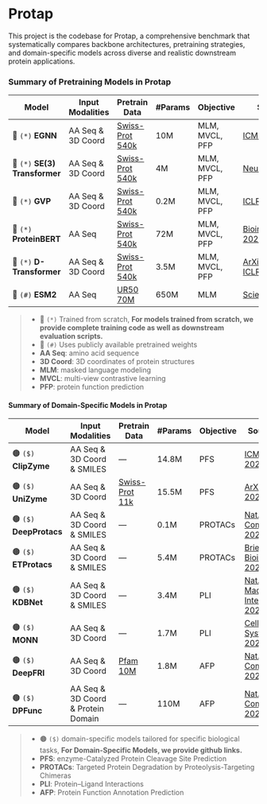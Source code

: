 # Protap
This project is the codebase for Protap, a comprehensive benchmark that systematically compares backbone architectures, pretraining strategies, and domain-specific models across diverse and realistic downstream protein applications.


### Summary of Pretraining Models in Protap
<small>

| **Model** | **Input Modalities** | **Pretrain Data** | **#Params** | **Objective** | **Source** |
|----------|----------------------|-------------------|-------------|---------------|------------|
| 🔴 `(*)` **EGNN** | AA Seq & 3D Coord | [Swiss-Prot 540k](https://www.uniprot.org/uniprotkb?query=reviewed:true) | 10M | MLM, MVCL, PFP | [ICML, 2021](https://proceedings.mlr.press/v139/satorras21a.html) |
| 🔴 `(*)` **SE(3) Transformer** | AA Seq & 3D Coord | [Swiss-Prot 540k](https://www.uniprot.org/uniprotkb?query=reviewed:true) | 4M | MLM, MVCL, PFP | [NeurIPS, 2020](https://proceedings.neurips.cc/paper/2020/hash/15231a7ce4ba789d13b722cc5c955834-Abstract.html) |
| 🔴 `(*)` **GVP** | AA Seq & 3D Coord | [Swiss-Prot 540k](https://www.uniprot.org/uniprotkb?query=reviewed:true) | 0.2M | MLM, MVCL, PFP | [ICLR, 2021](https://openreview.net/forum?id=1YLJDvSx6J4) |
| 🔴 `(*)` **ProteinBERT** | AA Seq | [Swiss-Prot 540k](https://www.uniprot.org/uniprotkb?query=reviewed:true) | 72M | MLM, MVCL, PFP | [Bioinformatics, 2022](https://academic.oup.com/bioinformatics/article/38/8/2102/6502274) |
| 🔴 `(*)` **D-Transformer** | AA Seq & 3D Coord | [Swiss-Prot 540k](https://www.uniprot.org/uniprotkb?query=reviewed:true) | 3.5M | MLM, MVCL, PFP | [ArXiv, 2025](https://arxiv.org/abs/2502.06914), [ICLR, 2023](https://openreview.net/forum?id=vZTp1oPV3PC) |
| 🔵 `(#)` **ESM2** | AA Seq | [UR50 70M](https://www.uniprot.org/help/uniref) | 650M | MLM | [Science, 2023](https://www.science.org/doi/10.1126/science.ade2574) |

</small>

> - 🔴 `(*)` Trained from scratch, **For models trained from scratch, we provide complete training code as well as downstream evaluation scripts.**
> - 🔵 `(#)` Uses publicly available pretrained weights  
> - **AA Seq**: amino acid sequence  
> - **3D Coord**: 3D coordinates of protein structures  
> - **MLM**: masked language modeling  
> - **MVCL**: multi-view contrastive learning  
> - **PFP**: protein function prediction

#### Summary of Domain-Specific Models in Protap

<small>

| **Model** | **Input Modalities** | **Pretrain Data** | **#Params** | **Objective** | **Source** |
|----------|----------------------|-------------------|-------------|---------------|------------|
| 🟤 `($)` **ClipZyme** | AA Seq & 3D Coord & SMILES | — | 14.8M | PFS | [ICML, 2024](https://openreview.net/forum?id=0mYAK6Yhhm) |
| 🟤 `($)` **UniZyme** | AA Seq & 3D Coord | [Swiss-Prot 11k](https://www.uniprot.org/uniprotkb?query=reviewed:true) | 15.5M | PFS | [ArXiv, 2025](https://arxiv.org/abs/2502.06914) |
| 🟤 `($)` **DeepProtacs** | AA Seq & 3D Coord & SMILES | — | 0.1M | PROTACs | [Nat. Comm., 2022](https://www.nature.com/articles/s41467-022-34807-3) |
| 🟤 `($)` **ETProtacs** | AA Seq & 3D Coord & SMILES | — | 5.4M | PROTACs | [Brief. Bioinf., 2025](https://academic.oup.com/bib/article/26/1/bbae654/7948073) |
| 🟤 `($)` **KDBNet** | AA Seq & 3D Coord & SMILES | — | 3.4M | PLI | [Nat. Mach. Intell., 2023](https://www.nature.com/articles/s42256-023-00751-0) |
| 🟤 `($)` **MONN** | AA Seq & 3D Coord | — | 1.7M | PLI | [Cell Systems, 2024](https://www.sciencedirect.com/science/article/pii/S2405471220300818) |
| 🟤 `($)` **DeepFRI** | AA Seq & 3D Coord | [Pfam 10M](https://pfam.xfam.org/) | 1.8M | AFP | [Nat. Comm., 2021](https://www.nature.com/articles/s41467-021-23303-9) |
| 🟤 `($)` **DPFunc** | AA Seq & 3D Coord & Protein Domain | — | 110M | AFP | [Nat. Comm., 2025](https://www.nature.com/articles/s41467-024-54816-8) |

</small>

> - 🟤 `($)` domain-specific models tailored for specific biological tasks, **For Domain-Specific Models, we provide github links.**
> - **PFS**: enzyme-Catalyzed Protein Cleavage Site Prediction
> - **PROTACs**: Targeted Protein Degradation by Proteolysis-Targeting Chimeras
> - **PLI**: Protein–Ligand Interactions
> - **AFP**: Protein Function Annotation Prediction


